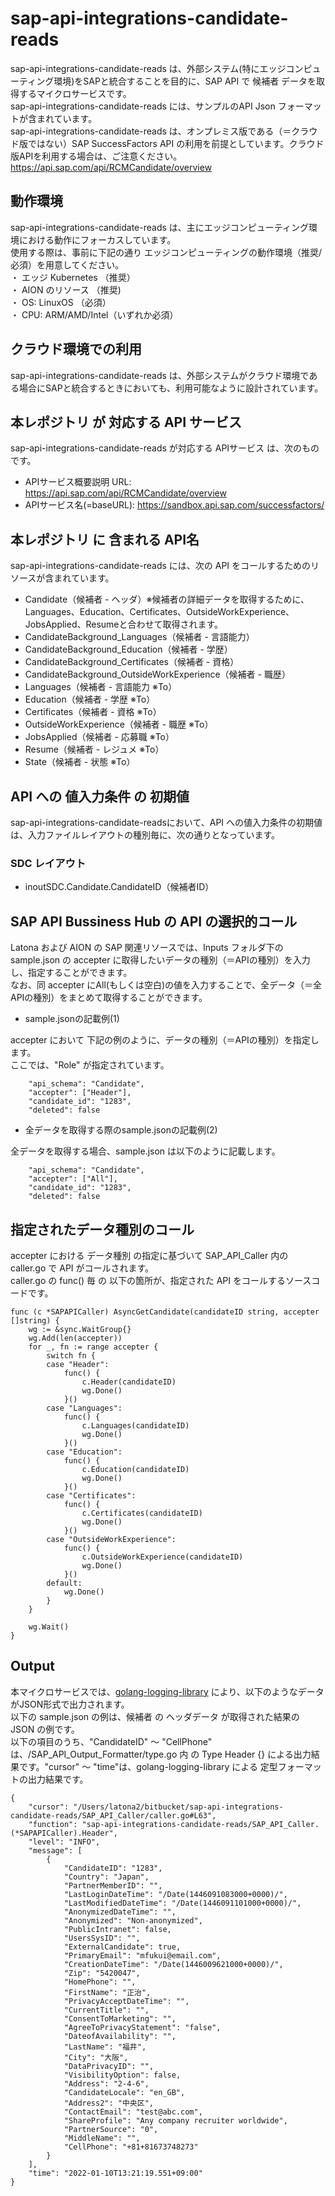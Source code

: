 # sap-api-integrations-candidate-reads
sap-api-integrations-candidate-reads は、外部システム(特にエッジコンピューティング環境)をSAPと統合することを目的に、SAP API で 候補者 データを取得するマイクロサービスです。    
sap-api-integrations-candidate-reads には、サンプルのAPI Json フォーマットが含まれています。   
sap-api-integrations-candidate-reads は、オンプレミス版である（＝クラウド版ではない）SAP SuccessFactors API の利用を前提としています。クラウド版APIを利用する場合は、ご注意ください。   
https://api.sap.com/api/RCMCandidate/overview   

## 動作環境  
sap-api-integrations-candidate-reads は、主にエッジコンピューティング環境における動作にフォーカスしています。  
使用する際は、事前に下記の通り エッジコンピューティングの動作環境（推奨/必須）を用意してください。  
・ エッジ Kubernetes （推奨）    
・ AION のリソース （推奨)    
・ OS: LinuxOS （必須）    
・ CPU: ARM/AMD/Intel（いずれか必須）    

## クラウド環境での利用
sap-api-integrations-candidate-reads は、外部システムがクラウド環境である場合にSAPと統合するときにおいても、利用可能なように設計されています。  

## 本レポジトリ が 対応する API サービス
sap-api-integrations-candidate-reads が対応する APIサービス は、次のものです。

* APIサービス概要説明 URL: https://api.sap.com/api/RCMCandidate/overview    
* APIサービス名(=baseURL): https://sandbox.api.sap.com/successfactors/

## 本レポジトリ に 含まれる API名
sap-api-integrations-candidate-reads には、次の API をコールするためのリソースが含まれています。  

* Candidate（候補者 - ヘッダ）※候補者の詳細データを取得するために、Languages、Education、Certificates、OutsideWorkExperience、JobsApplied、Resumeと合わせて取得されます。
* CandidateBackground_Languages（候補者 - 言語能力）
* CandidateBackground_Education（候補者 - 学歴）
* CandidateBackground_Certificates（候補者 - 資格）
* CandidateBackground_OutsideWorkExperience（候補者 - 職歴）
* Languages（候補者 - 言語能力 ※To）
* Education（候補者 - 学歴 ※To）
* Certificates（候補者 - 資格 ※To）
* OutsideWorkExperience（候補者 - 職歴 ※To）
* JobsApplied（候補者 - 応募職 ※To）
* Resume（候補者 - レジュメ ※To）
* State（候補者 - 状態 ※To）

## API への 値入力条件 の 初期値
sap-api-integrations-candidate-readsにおいて、API への値入力条件の初期値は、入力ファイルレイアウトの種別毎に、次の通りとなっています。  

### SDC レイアウト

* inoutSDC.Candidate.CandidateID（候補者ID）

## SAP API Bussiness Hub の API の選択的コール

Latona および AION の SAP 関連リソースでは、Inputs フォルダ下の sample.json の accepter に取得したいデータの種別（＝APIの種別）を入力し、指定することができます。  
なお、同 accepter にAll(もしくは空白)の値を入力することで、全データ（＝全APIの種別）をまとめて取得することができます。  

* sample.jsonの記載例(1)  

accepter において 下記の例のように、データの種別（＝APIの種別）を指定します。  
ここでは、"Role" が指定されています。    
  
```
	"api_schema": "Candidate",
	"accepter": ["Header"],
	"candidate_id": "1283",
	"deleted": false
```
  
* 全データを取得する際のsample.jsonの記載例(2)  

全データを取得する場合、sample.json は以下のように記載します。  

```
	"api_schema": "Candidate",
	"accepter": ["All"],
	"candidate_id": "1283",
	"deleted": false
```

## 指定されたデータ種別のコール

accepter における データ種別 の指定に基づいて SAP_API_Caller 内の caller.go で API がコールされます。  
caller.go の func() 毎 の 以下の箇所が、指定された API をコールするソースコードです。  

```
func (c *SAPAPICaller) AsyncGetCandidate(candidateID string, accepter []string) {
	wg := &sync.WaitGroup{}
	wg.Add(len(accepter))
	for _, fn := range accepter {
		switch fn {
		case "Header":
			func() {
				c.Header(candidateID)
				wg.Done()
			}()
		case "Languages":
			func() {
				c.Languages(candidateID)
				wg.Done()
			}()
		case "Education":
			func() {
				c.Education(candidateID)
				wg.Done()
			}()
		case "Certificates":
			func() {
				c.Certificates(candidateID)
				wg.Done()
			}()
		case "OutsideWorkExperience":
			func() {
				c.OutsideWorkExperience(candidateID)
				wg.Done()
			}()
		default:
			wg.Done()
		}
	}

	wg.Wait()
}
```
## Output  
本マイクロサービスでは、[golang-logging-library](https://github.com/latonaio/golang-logging-library) により、以下のようなデータがJSON形式で出力されます。  
以下の sample.json の例は、候補者 の ヘッダデータ が取得された結果の JSON の例です。  
以下の項目のうち、"CandidateID" ～ "CellPhone" は、/SAP_API_Output_Formatter/type.go 内 の Type Header {} による出力結果です。"cursor" ～ "time"は、golang-logging-library による 定型フォーマットの出力結果です。  

```
{
	"cursor": "/Users/latona2/bitbucket/sap-api-integrations-candidate-reads/SAP_API_Caller/caller.go#L63",
	"function": "sap-api-integrations-candidate-reads/SAP_API_Caller.(*SAPAPICaller).Header",
	"level": "INFO",
	"message": [
		{
			"CandidateID": "1283",
			"Country": "Japan",
			"PartnerMemberID": "",
			"LastLoginDateTime": "/Date(1446091083000+0000)/",
			"LastModifiedDateTime": "/Date(1446091101000+0000)/",
			"AnonymizedDateTime": "",
			"Anonymized": "Non-anonymized",
			"PublicIntranet": false,
			"UsersSysID": "",
			"ExternalCandidate": true,
			"PrimaryEmail": "mfukui@email.com",
			"CreationDateTime": "/Date(1446009621000+0000)/",
			"Zip": "5420047",
			"HomePhone": "",
			"FirstName": "正治",
			"PrivacyAcceptDateTime": "",
			"CurrentTitle": "",
			"ConsentToMarketing": "",
			"AgreeToPrivacyStatement": "false",
			"DateofAvailability": "",
			"LastName": "福井",
			"City": "大阪",
			"DataPrivacyID": "",
			"VisibilityOption": false,
			"Address": "2-4-6",
			"CandidateLocale": "en_GB",
			"Address2": "中央区",
			"ContactEmail": "test@abc.com",
			"ShareProfile": "Any company recruiter worldwide",
			"PartnerSource": "0",
			"MiddleName": "",
			"CellPhone": "+81+81673748273"
		}
	],
	"time": "2022-01-10T13:21:19.551+09:00"
}
```
